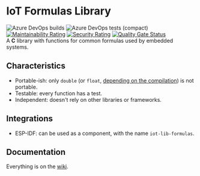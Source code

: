 # IoT Formulas Library

![Azure DevOps builds](https://img.shields.io/azure-devops/build/gfurtadoalmeida/GitHub/43?) ![Azure DevOps tests (compact)](https://img.shields.io/azure-devops/tests/gfurtadoalmeida/GitHub/43) [![Maintainability Rating](https://sonarcloud.io/api/project_badges/measure?project=gfurtadoalmeida_iot-lib-formulas&metric=sqale_rating)](https://sonarcloud.io/dashboard?id=gfurtadoalmeida_iot-lib-formulas) [![Security Rating](https://sonarcloud.io/api/project_badges/measure?project=gfurtadoalmeida_iot-lib-formulas&metric=security_rating)](https://sonarcloud.io/dashboard?id=gfurtadoalmeida_iot-lib-formulas) [![Quality Gate Status](https://sonarcloud.io/api/project_badges/measure?project=gfurtadoalmeida_iot-lib-formulas&metric=alert_status)](https://sonarcloud.io/summary/new_code?id=gfurtadoalmeida_iot-lib-formulas)  
A **C** library with functions for common formulas used by embedded systems.  

## Characteristics

* Portable-ish: only `double` (or `float`, [depending on the compilation](https://github.com/gfurtadoalmeida/iot-lib-formulas/wiki/Choosing-the-Decimal-Type))  is not portable.
* Testable: every function has a test.
* Independent: doesn't rely on other libraries or frameworks.

## Integrations

* ESP-IDF: can be used as a component, with the name `iot-lib-formulas`.

## Documentation

Everything is on the [wiki](https://github.com/gfurtadoalmeida/iot-lib-formulas/wiki).
